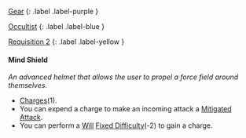 
[Gear](Game/Gear-List)
{: .label .label-purple }

[Occultist](Game/Occultist)
{: .label .label-blue }

[Requisition 2](Game/Deployment#Requisition)
{: .label .label-yellow }
#### Mind Shield
*An advanced helmet that allows the user to propel a force field around themselves.*
* [Charges](Game/Core/Gear#Charges)(1).
* You can expend a charge to make an incoming attack a [Mitigated Attack](Game/Core/Terminology#Mitigated%20Attack).
* You can perform a [Will](Game/Core/Spirit#Will) [Fixed Difficulty](Game/Core/Skills#Fixed%20Difficulty)(-2) to gain a charge.